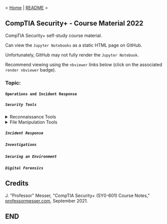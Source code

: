 < [Home](https://github.com/SeanOhAileasa) | [README](https://github.com/SeanOhAileasa/syp-operations-and-incident-response/blob/main/README.md) >

## CompTIA Security+ - Course Material 2022

CompTIA Security+ self-study course material.

Can view the ``Jupyter Notebooks`` as a static HTML page on GitHub.

Unfortunately, GitHub may not fully render the ``Jupyter Notebook``.

Recommend viewing using the ``nbviewer`` links below (click on the associated ``render nbviewer`` badge).

### Topic:

#### ``Operations and Incident Response``

##### ``Security Tools``

<details close>
    <summary>Reconnaissance Tools</summary>

- [Reconnaissance Tools](https://nbviewer.org/github/SeanOhAileasa/syp-operations-and-incident-response/blob/main/rc/security-tools/syp-reconnaissance-tools.ipynb#a) <br/>
</details>

<details close>
    <summary>File Manipulation Tools</summary>

- [File Manipulation Tools](https://nbviewer.org/github/SeanOhAileasa/syp-operations-and-incident-response/blob/main/rc/security-tools/syp-file-manipulation-tools.ipynb#a) <br/>
</details>

##### ``Incident Response``

##### ``Investigations``

##### ``Securing an Environment``

##### ``Digital Forensics``

## Credits

J. "Professor" Messer, "CompTIA Security+ (SY0-601) Course Notes," [professormesser.com](https://web.archive.org/web/20220521181010/https://www.professormesser.com/security-plus/sy0-601/sy0-601-video/sy0-601-comptia-security-plus-course/), September 2021.

## END